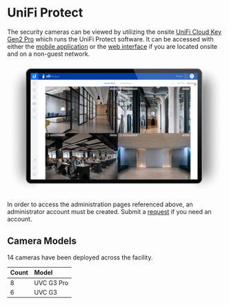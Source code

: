 # UniFi Protect

The security cameras can be viewed by utilizing the onsite [UniFi Cloud Key Gen2 Pro](../hardware/electrical-room/unifi-cloud-key-gen2-plus.md) which runs the UniFi Protect software. It can be accessed with either the [mobile application](https://itunes.apple.com/us/app/unifi-protect/id1392492235) or the [web interface](https://192.168.1.91:7443) if you are located onsite and on a non-guest network.

![](../.gitbook/assets/a0da8c892b8b3d63edc6f67278a3d35d.png)

In order to access the administration pages referenced above, an administrator account must be created. Submit a [request](https://docs.google.com/forms/d/e/1FAIpQLScqt1RndHEA3udGeOoMNzDoettr30-P1vTEHm3RkEbdn_1EOQ/viewform?usp=pp_url&entry.74352180=UniFi+Protect) if you need an account.

## Camera Models

14 cameras have been deployed across the facility.

| Count | Model |
| :--- | :--- |
| 8 | UVC G3 Pro |
| 6 | UVC G3 |

